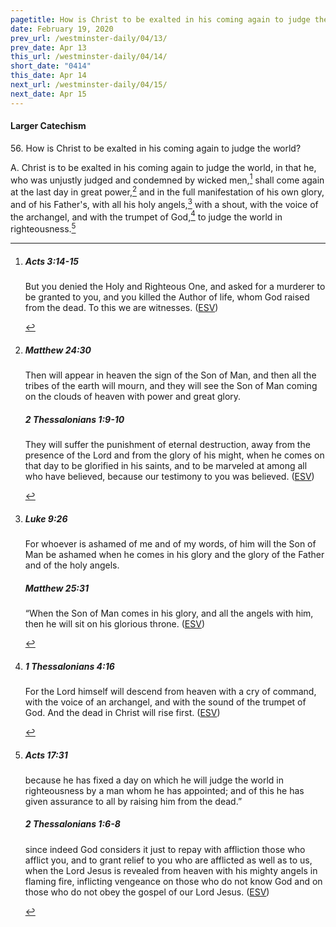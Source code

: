 ```yaml
---
pagetitle: How is Christ to be exalted in his coming again to judge the world?
date: February 19, 2020
prev_url: /westminster-daily/04/13/
prev_date: Apr 13
this_url: /westminster-daily/04/14/
short_date: "0414"
this_date: Apr 14
next_url: /westminster-daily/04/15/
next_date: Apr 15
---
```


#### Larger Catechism

<span class="q">56.</span> How is Christ to be exalted in his coming again to judge the world?

<span class="q">A.</span> Christ is to be exalted in his coming again to judge the world, in that he, who was unjustly judged and condemned by wicked men,[^fnref:wlc1] shall come again at the last day in great power,[^fnref:wlc2] and in the full manifestation of his own glory, and of his Father's, with all his holy angels,[^fnref:wlc3] with a shout, with the voice of the archangel, and with the trumpet of God,[^fnref:wlc4] to judge the world in righteousness.[^fnref:wlc5]


[^fnref:wlc1]: <div class="esv"><h5>Acts 3:14-15</h5> <div class="esv-text"><p id="p44003014.01-1">But you denied the Holy and Righteous One, and asked for a murderer to be granted to you, and you killed the Author of life, whom God raised from the dead. To this we are witnesses.  (<a href="http://www.esv.org" class="copyright">ESV</a>)</p> </div> </div>

[^fnref:wlc2]: <div class="esv"><h5>Matthew 24:30</h5> <div class="esv-text"><p id="p40024030.01-1"><span class="woc">Then will appear in heaven the sign of the Son of Man, and then all the tribes of the earth will mourn, and they will see the Son of Man coming on the clouds of heaven with power and great glory.</span></p> </div><h5>2 Thessalonians 1:9-10</h5> <div class="esv-text"><p id="p53001009.01-2">They will suffer the punishment of eternal destruction, away from the presence of the Lord and from the glory of his might, when he comes on that day to be glorified in his saints, and to be marveled at among all who have believed, because our testimony to you was believed.  (<a href="http://www.esv.org" class="copyright">ESV</a>)</p> </div> </div>

[^fnref:wlc3]: <div class="esv"><h5>Luke 9:26</h5> <div class="esv-text"><p id="p42009026.01-1"><span class="woc">For whoever is ashamed of me and of my words, of him will the Son of Man be ashamed when he comes in his glory and the glory of the Father and of the holy angels.</span></p> </div><h5>Matthew 25:31</h5> <div class="esv-text"> <p id="p40025031.04-2"><span class="woc">&#8220;When the Son of Man comes in his glory, and all the angels with him, then he will sit on his glorious throne.</span>  (<a href="http://www.esv.org" class="copyright">ESV</a>)</p> </div> </div>

[^fnref:wlc4]: <div class="esv"><h5>1 Thessalonians 4:16</h5> <div class="esv-text"><p id="p52004016.01-1">For the Lord himself will descend from heaven with a cry of command, with the voice of an archangel, and with the sound of the trumpet of God. And the dead in Christ will rise first.  (<a href="http://www.esv.org" class="copyright">ESV</a>)</p> </div> </div>

[^fnref:wlc5]: <div class="esv"><h5>Acts 17:31</h5> <div class="esv-text"><p id="p44017031.01-1">because he has fixed a day on which he will judge the world in righteousness by a man whom he has appointed; and of this he has given assurance to all by raising him from the dead.&#8221;</p> </div><h5>2 Thessalonians 1:6-8</h5> <div class="esv-text"><p id="p53001006.01-2">since indeed God considers it just to repay with affliction those who afflict you, and to grant relief to you who are afflicted as well as to us, when the Lord Jesus is revealed from heaven with his mighty angels in flaming fire, inflicting vengeance on those who do not know God and on those who do not obey the gospel of our Lord Jesus.  (<a href="http://www.esv.org" class="copyright">ESV</a>)</p> </div> </div>

